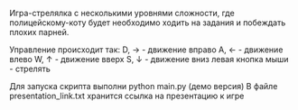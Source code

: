 Игра-стрелялка с несколькими уровнями сложности, где полицейскому-коту будет необходимо ходить на задания и побеждать плохих парней.

Управление происходит так:
   D, →  -  движение вправо
   A, ←  -  движение влево
   W, ↑  -  движение вверх
   S, ↓  -  движение вниз
   левая кнопка мыши - стрелять

Для запуска скрипта выполни python main.py
(демо версия)
В файле presentation_link.txt хранится ссылка на
презентацию к игре